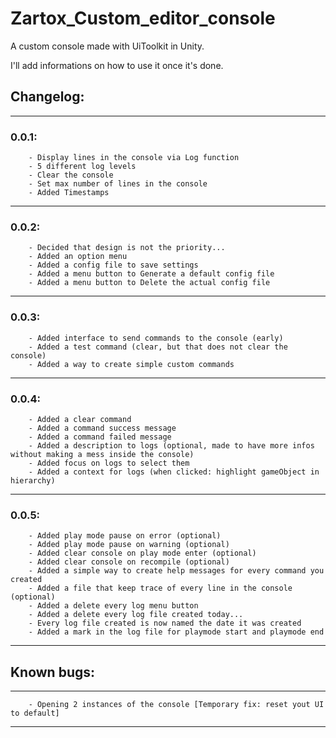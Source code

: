 # Zartox_Custom_editor_console
A custom console made with UiToolkit in Unity.

I'll add informations on how to use it once it's done.

## Changelog:
---------------------------------------
### 0.0.1:
        - Display lines in the console via Log function
        - 5 different log levels 
        - Clear the console
        - Set max number of lines in the console
        - Added Timestamps
---------------------------------------
### 0.0.2:
        - Decided that design is not the priority...
        - Added an option menu
        - Added a config file to save settings
        - Added a menu button to Generate a default config file
        - Added a menu button to Delete the actual config file
---------------------------------------
### 0.0.3:
        - Added interface to send commands to the console (early)
        - Added a test command (clear, but that does not clear the console)
        - Added a way to create simple custom commands
---------------------------------------
### 0.0.4:
        - Added a clear command
        - Added a command success message
        - Added a command failed message
        - Added a description to logs (optional, made to have more infos without making a mess inside the console)
        - Added focus on logs to select them
        - Added a context for logs (when clicked: highlight gameObject in hierarchy)
---------------------------------------
### 0.0.5:
        - Added play mode pause on error (optional)
        - Added play mode pause on warning (optional)
        - Added clear console on play mode enter (optional)
        - Added clear console on recompile (optional)
        - Added a simple way to create help messages for every command you created
        - Added a file that keep trace of every line in the console (optional)
        - Added a delete every log menu button
        - Added a delete every log file created today...
        - Every log file created is now named the date it was created
        - Added a mark in the log file for playmode start and playmode end 
---------------------------------------


## Known bugs:
---------------------------------------
        - Opening 2 instances of the console [Temporary fix: reset yout UI to default]
---------------------------------------
